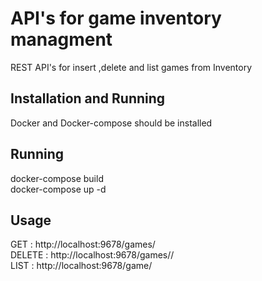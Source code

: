 # API's for game inventory managment

REST API's for insert ,delete and list games from Inventory

## Installation and Running
Docker and Docker-compose should be installed<br />

## Running
docker-compose build<br />
docker-compose up -d<br />

## Usage

GET : http://localhost:9678/games/<br />
DELETE : http://localhost:9678/games/<gameid>/<br />
LIST : http://localhost:9678/game/<br />
